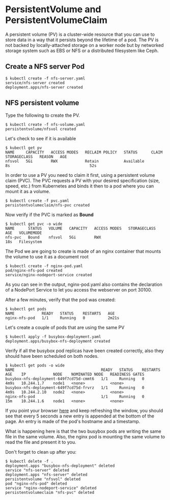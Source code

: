 # PersistentVolume and PersistentVolumeClaim

A persistent volume (PV) is a cluster-wide resource that you can use to store data in a way that it persists beyond the lifetime of a pod. The PV is not backed by locally-attached storage on a worker node but by networked storage system such as EBS or NFS or a distributed filesystem like Ceph.

## Create a NFS server Pod 

```console
$ kubectl create -f nfs-server.yaml
service/nfs-server created
deployment.apps/nfs-server created
```

## NFS persistent volume

Type the following to create the PV.

```console
$ kubectl create -f nfs-volume.yaml
persistentvolume/nfsvol created
```

Let's check to see if it is available

```console
$ kubectl get pv
NAME     CAPACITY   ACCESS MODES   RECLAIM POLICY   STATUS      CLAIM   STORAGECLASS   REASON   AGE
nfsvol   5Gi        RWX            Retain           Available                                   8s                                   52s
```

In order to use a PV you need to claim it first, using a persistent volume claim (PVC). The PVC requests a PV with your desired specification (size, speed, etc.) from Kubernetes and binds it then to a pod where you can mount it as a volume. 


```console
$ kubectl create -f pvc.yaml
persistentvolumeclaim/nfs-pvc created
```

Now verify if the PVC is marked as **Bound**

```console
$ kubectl get pvc -o wide
NAME      STATUS   VOLUME   CAPACITY   ACCESS MODES   STORAGECLASS   AGE   VOLUMEMODE
nfs-pvc   Bound    nfsvol   5Gi        RWX                           18s   Filesystem
```

The Pod we are going to create is made of an nginx container that mounts the volume to use it as a document root

```console
$ kubectl create -f nginx-pod.yaml
pod/nginx-nfs-pod created  
service/nginx-nodeport-service created
```

As you can see in the output, nginx-pod.yaml also contains the declaration of a NodePort Service to let you access the webserver on port 30100.

After a few minutes, verify that the pod was created:

```console
$ kubectl get pods
NAME            READY   STATUS    RESTARTS   AGE
nginx-nfs-pod   1/1     Running   0          2m21s
```

Let's create a couple of pods that are using the same PV

```console
$ kubectl apply -f busybox-deployment.yaml
deployment.apps/busybox-nfs-deployment created
```
Verify if all the busybox pod replicas have been created correctly, also they should have been scheduled on both nodes.

```console
$ kubectl get pods -o wide
NAME                                      READY   STATUS    RESTARTS   AGE    IP            NODE    NOMINATED NODE   READINESS GATES
busybox-nfs-deployment-649f7cd75d-cmmt6   1/1     Running   0          4m9s   10.244.1.7    node1   <none>           <none>
busybox-nfs-deployment-649f7cd75d-frvrz   1/1     Running   0          4m9s   10.244.2.10   node2   <none>           <none>
nginx-nfs-pod                             1/1     Running   0          15m    10.244.1.6    node1   <none>           <none>
```

If you point your browser [here](http://localhost:30100) and keep refreshing the window, you should see that every 5 seconds a new entry is appended at the bottom of the page. An entry is made of the pod's hostname and a timestamp. 

What is happening here is that the two busybox pods are writing the same file in the same volume. Also, the nginx pod is mounting the same volume to read the file and present it to you.

Don't forget to clean up after you:

```console
$ kubectl delete -f .
deployment.apps "busybox-nfs-deployment" deleted
service "nfs-server" deleted
deployment.apps "nfs-server" deleted
persistentvolume "nfsvol" deleted
pod "nginx-nfs-pod" deleted
service "nginx-nodeport-service" deleted
persistentvolumeclaim "nfs-pvc" deleted
```


